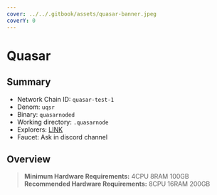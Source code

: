 ```yaml
---
cover: ../../.gitbook/assets/quasar-banner.jpeg
coverY: 0
---
```


# Quasar

## Summary

* Network Chain ID: `quasar-test-1`
* Denom: `uqsr`
* Binary: `quasarnoded`
* Working directory: `.quasarnode`
* Explorers: [LINK](https://explorer.kjnodes.com/quasar-testnet)
* Faucet: Ask in discord channel

## Overview

> **Minimum Hardware Requirements:** 4CPU 8RAM 100GB \
> **Recommended Hardware Requirements:** 8CPU 16RAM 200GB
